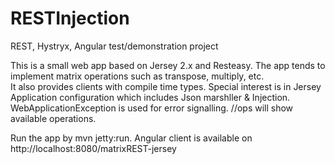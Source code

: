 RESTInjection
=============

REST, Hystryx, Angular test/demonstration project

This is a small web app based on Jersey 2.x and Resteasy. The app tends to implement matrix operations such as transpose,
multiply, etc.<br>
It also provides clients with compile time types. Special interest is in Jersey Application configuration which includes
Json marshller & Injection. WebApplicationException is used for error signalling.
/<provider>/ops will show available operations.

Run the app by mvn jetty:run.
Angular client is available on http://localhost:8080/matrixREST-jersey
